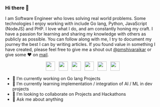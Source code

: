 ### Hi there 👋

I am Software Engineer who loves solving real world problems. Some technologies I enjoy working with include Go lang, Python, JavaScript (NodeJS) and PHP. I love what I do, and am constantly honing my craft. I have a passion for learning and sharing my knowledge with others as publicly as possible. You can follow along with me, I try to document my journey the best I can by writing articles. If you found value in something I have created, please feel free to give me a shout out [@pmshivaraikar](https://twitter.com/pmshivaraikar) or give some ♥ on [mail](mailto:contact@pratikms.com).

<p align='center'>
<a href="https://pratikms.com/"><img height="30" src="https://github.com/pratikms/pratikms/blob/master/resources/pratikms.png?raw=true"></a>&nbsp;&nbsp;
<a href="https://www.linkedin.com/in/pratik-shivaraikar/"><img height="30" src="https://github.com/pratikms/pratikms/blob/master/resources/linkedin.png?raw=true"></a>&nbsp;&nbsp;
<a href="https://medium.com/@pratik.shivaraikar/"><img height="30" src="https://github.com/pratikms/pratikms/blob/master/resources/medium.png?raw=true"></a>&nbsp;&nbsp;
<a href="https://dev.to/pratikms"><img height="30" src="https://github.com/pratikms/pratikms/blob/master/resources/dev.png?raw=true"></a>&nbsp;&nbsp;
<a href="https://www.instagram.com/pratik.shivaraikar/"><img height="30" src="https://github.com/pratikms/pratikms/blob/master/resources/instagram.jpg?raw=true"></a>&nbsp;&nbsp;
<a href="https://twitter.com/pmshivaraikar/"><img height="30" src="https://github.com/pratikms/pratikms/blob/master/resources/twitter.png?raw=true"></a>
</p>

- 🔭 I’m currently working on Go lang Projects
- 🌱 I’m currently learning implementation / integration of AI / ML in dev projects
- 👯 I’m looking to collaborate on Projects and Hackathons
- 💬 Ask me about anything
